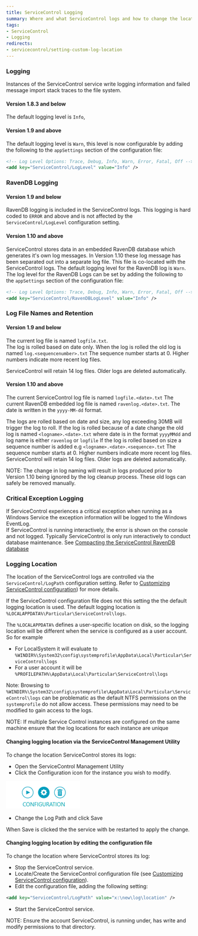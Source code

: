 ```yaml
---
title: ServiceControl Logging
summary: Where and what ServiceControl logs and how to change the location
tags:
- ServiceControl
- Logging
redirects:
- servicecontrol/setting-custom-log-location
---
```


### Logging

Instances of the ServiceControl service write logging information and failed message import stack traces to the file system.  


#### Version 1.8.3 and below 

The default logging level is `Info`, 

#### Version 1.9 and above

The default logging level is `Warn`, this level is now configurable by adding the following to the `appSettings` section of the  configuration file:

```xml
<!-- Log Level Options: Trace, Debug, Info, Warn, Error, Fatal, Off -->
<add key="ServiceControl/LogLevel" value="Info" /> 
```

### RavenDB Logging 

#### Version 1.9 and below

RavenDB logging is included in the ServiceControl logs.  This logging is hard coded to `ERROR` and above and is not affected by the `ServiceControl/LogLevel` configuration setting.

#### Version 1.10 and above

ServiceControl stores data in an embedded RavenDB database which generates it's own log messages. In Version 1.10 these log message has been separated out into a separate  log file.  This file is co-located with the ServiceControl logs.  The default logging level for the RavenDB log is `Warn`.
The log level for the RavenDB Logs can be set by adding the following to the `appSettings` section of the configuration file:

```xml
<!-- Log Level Options: Trace, Debug, Info, Warn, Error, Fatal, Off -->
<add key="ServiceControl/RavenDBLogLevel" value="Info" /> 
```

### Log File Names and Retention

#### Version 1.9 and below 

The current log file is named `logfile.txt`.  
The log is rolled based on date only.
When the log is rolled the old log is named `log.<sequencenumber>.txt`
The sequence number starts at 0.  Higher numbers indicate more recent log files.

ServiceControl will retain 14 log files. Older logs are deleted automatically.  

#### Version 1.10 and above

The current ServiceControl log file is named `logfile.<date>.txt`
The current RavenDB embedded log file is named `ravenlog.<date>.txt`.
The date is written in the `yyyy-MM-dd` format.

The logs are rolled based on date and size, any log exceeding 30MB will trigger the log to roll. 
If the log is rolled because of a date change the old log is named `<logname>.<date>.txt` where date is in the format `yyyyMMdd` and log name is either `ravenlog` or `logfile` 
If the log is rolled based on size a sequence number is added e.g `<logname>.<date>.<sequence>.txt`
The sequence number starts at 0.  Higher numbers indicate more recent log files. 
ServiceControl will retain 14 log files. Older logs are deleted automatically.

NOTE: The change in log naming will result in logs produced prior to Version 1.10 being ignored by the log cleanup process.  These old logs can safely be removed manually.  

### Critical Exception Logging

If ServiceControl experiences a critical exception when running as a Windows Service the exception information will be logged to the Windows EventLog.  
If ServiceControl is running interactively, the error is shown on the console and not logged. 
Typically ServiceControl is only run interactively to conduct database maintenance. See [Compacting the ServiceControl RavenDB database](db-compaction.md)


### Logging Location

The location of the ServiceControl logs are controlled via the `ServiceControl/LogPath` configuration setting. Refer to [Customizing ServiceControl configuration](creating-config-file.md)) for more details.

If the ServiceControl configuration file does not this setting the the default logging location is used.
The default logging location is `%LOCALAPPDATA%\Particular\ServiceControl\logs`.

The `%LOCALAPPDATA%` defines a user-specific location on disk, so the logging location will be different when the service is configured as a user account. So for example

 * For LocalSystem it will evaluate to `%WINDIR%\System32\config\systemprofile\AppData\Local\Particular\ServiceControl\logs`
 * For a user account it will be `%PROFILEPATH%\AppData\Local\Particular\ServiceControl\logs`

Note: Browsing to  `%WINDIR%\System32\config\systemprofile\AppData\Local\Particular\ServiceControl\logs` can be problematic
as the default NTFS permissions on the `systemprofile` do not allow access. These permissions may need to be modified to gain access to the logs.


NOTE: If multiple Service Control instances are configured on the same machine ensure that the log locations for each instance are unique


#### Changing logging location via the ServiceControl Management Utility

To change the location ServiceControl stores its logs:

 * Open the ServiceControl Management Utility
 * Click the Configuration icon  for the instance you wish to modify.

![](managementutil-configuration.png)

 * Change the Log Path and click Save

When Save is clicked the the service with be restarted to apply the change.


#### Changing logging location by editing the configuration file

To change the location where ServiceControl stores its log:

 * Stop the ServiceControl service.
 * Locate/Create the ServiceControl configuration file (see [Customizing ServiceControl configuration](creating-config-file.md)).
 * Edit the configuration file, adding the following setting:

```xml
<add key="ServiceControl/LogPath" value="x:\new\log\location" />
```
 * Start the ServiceControl service.

NOTE: Ensure the account ServiceControl, is running under, has write and modify permissions to that directory.
